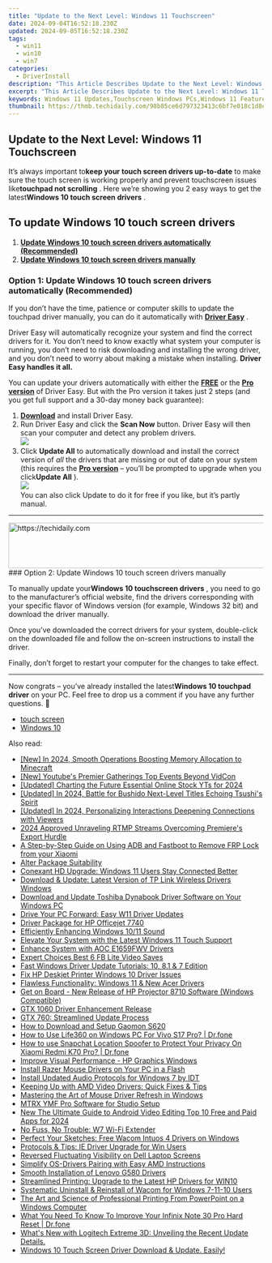 ```yaml
---
title: "Update to the Next Level: Windows 11 Touchscreen"
date: 2024-09-04T16:52:18.230Z
updated: 2024-09-05T16:52:18.230Z
tags:
  - win11
  - win10
  - win7
categories:
  - DriverInstall
description: "This Article Describes Update to the Next Level: Windows 11 Touchscreen"
excerpt: "This Article Describes Update to the Next Level: Windows 11 Touchscreen"
keywords: Windows 11 Updates,Touchscreen Windows PCs,Windows 11 Features,Windows 11 Interface,Next Generation PCs (Windows),Windows 11 Touch Integration,Upgrading to Windows 11
thumbnail: https://thmb.techidaily.com/98b85ce6d797323413c6bf7e018c1d8e6594fdbbf15afde0abd2d98dfde1d7e0.jpg
---
```


## Update to the Next Level: Windows 11 Touchscreen

 It’s always important to**keep your touch screen drivers up-to-date** to make sure the touch screen is working properly and prevent touchscreen issues like**touchpad not scrolling** . Here we’re showing you 2 easy ways to get the latest**Windows 10 touch screen drivers** .

## To update Windows 10 touch screen drivers

1. [**Update Windows 10 touch screen drivers automatically (Recommended)**](#O1)
2. [**Update Windows 10 touch screen drivers manually**](#O2)

### Option 1: Update Windows 10 touch screen drivers automatically (Recommended)

 If you don’t have the time, patience or computer skills to update the touchpad driver manually, you can do it automatically with **[Driver Easy](https://tools.techidaily.com/drivereasy/download/)**  .

 Driver Easy will automatically recognize your system and find the correct drivers for it. You don’t need to know exactly what system your computer is running, you don’t need to risk downloading and installing the wrong driver, and you don’t need to worry about making a mistake when installing. **Driver Easy handles it all.**

 You can update your drivers automatically with either the [**FREE**](https://tools.techidaily.com/drivereasy/download/) or the [**Pro version**](https://tools.techidaily.com/drivereasy/download/) of Driver Easy. But with the Pro version it takes just 2 steps (and you get full support and a 30-day money back guarantee):

1. **[Download](https://tools.techidaily.com/drivereasy/download/)**  and install Driver Easy.
2. Run Driver Easy and click the **Scan Now** button. Driver Easy will then scan your computer and detect any problem drivers.  
![](https://images.drivereasy.com/wp-content/uploads/2019/01/img_5c3dbd6f7a1bd.jpg)
3. Click **Update All** to automatically download and install the correct version of _all_  the drivers that are missing or out of date on your system (this requires the **[Pro version](https://tools.techidaily.com/drivereasy/download/)**  – you’ll be prompted to upgrade when you click**Update All** ).  
![](https://images.drivereasy.com/wp-content/uploads/2019/01/img_5c3dbd6f7a1bd.jpg)  
 You can also click Update to do it for free if you like, but it’s partly manual.

---

<!-- affiliate ads begin -->
<a href="https://imp.i357552.net/c/5597632/999558/11832" target="_top" id="999558">
  <img src="//a.impactradius-go.com/display-ad/11832-999558" border="0" alt="https://techidaily.com" width="728" height="90"/>
</a>
<img height="0" width="0" src="https://imp.i357552.net/i/5597632/999558/11832" style="position:absolute;visibility:hidden;" border="0" />
<!-- affiliate ads end -->
### Option 2: Update Windows 10 touch screen drivers manually

 To manually update your**Windows 10 touchscreen drivers** , you need to go to the manufacturer’s official  website, find the drivers corresponding with your specific flavor of Windows version (for example, Windows 32 bit) and download the driver manually.

 Once you’ve downloaded the correct drivers for your system, double-click on the downloaded file and follow the on-screen instructions to install the driver.

 Finally, don’t forget to restart your computer for the changes to take effect.

---

 Now congrats – you’ve already installed the latest**Windows 10 touchpad driver** on your PC. Feel free to drop us a comment if you have any further questions. 🙂

* [touch screen](https://store.drivereasy.com/order/cart.php?PRODS=4731822&QTY=1&AFFILIATE=108875)
* [Windows 10](https://tools.techidaily.com/drivereasy/download/)

<ins class="adsbygoogle"
     style="display:block"
     data-ad-format="autorelaxed"
     data-ad-client="ca-pub-7571918770474297"
     data-ad-slot="1223367746"></ins>



<ins class="adsbygoogle"
     style="display:block"
     data-ad-client="ca-pub-7571918770474297"
     data-ad-slot="8358498916"
     data-ad-format="auto"
     data-full-width-responsive="true"></ins>





<span class="atpl-alsoreadstyle">Also read:</span>
<div><ul>
<li><a href="https://visual-screen-recording.techidaily.com/new-in-2024-smooth-operations-boosting-memory-allocation-to-minecraft/"><u>[New] In 2024, Smooth Operations  Boosting Memory Allocation to Minecraft</u></a></li>
<li><a href="https://youtube-webster.techidaily.com/outubes-premier-gatherings-top-events-beyond-vidcon/"><u>[New] Youtube's Premier Gatherings  Top Events Beyond VidCon</u></a></li>
<li><a href="https://youtube-tips.techidaily.com/ed-charting-the-future-essential-online-stock-yts-for-2024/"><u>[Updated] Charting the Future  Essential Online Stock YTs for 2024</u></a></li>
<li><a href="https://screen-capture.techidaily.com/updated-in-2024-battle-for-bushido-next-level-titles-echoing-tsushis-spirit/"><u>[Updated] In 2024, Battle for Bushido  Next-Level Titles Echoing Tsushi's Spirit</u></a></li>
<li><a href="https://fox-friendly.techidaily.com/updated-in-2024-personalizing-interactions-deepening-connections-with-viewers/"><u>[Updated] In 2024, Personalizing Interactions  Deepening Connections with Viewers</u></a></li>
<li><a href="https://some-guidance.techidaily.com/2024-approved-unraveling-rtmp-streams-overcoming-premieres-export-hurdle/"><u>2024 Approved  Unraveling RTMP Streams  Overcoming Premiere's Export Hurdle</u></a></li>
<li><a href="https://bypass-frp.techidaily.com/a-step-by-step-guide-on-using-adb-and-fastboot-to-remove-frp-lock-from-your-xiaomi-by-drfone-android/"><u>A Step-by-Step Guide on Using ADB and Fastboot to Remove FRP Lock from your Xiaomi</u></a></li>
<li><a href="https://driver-install.techidaily.com/alter-package-suitability/"><u>Alter Package Suitability</u></a></li>
<li><a href="https://driver-install.techidaily.com/conexant-hd-upgrade-windows-11-users-stay-connected-better/"><u>Conexant HD Upgrade: Windows 11 Users Stay Connected Better</u></a></li>
<li><a href="https://driver-install.techidaily.com/download-and-update-latest-version-of-tp-link-wireless-drivers-windows/"><u>Download & Update: Latest Version of TP Link Wireless Drivers Windows</u></a></li>
<li><a href="https://driver-download.techidaily.com/download-and-update-toshiba-dynabook-driver-software-on-your-windows-pc/"><u>Download and Update Toshiba Dynabook Driver Software on Your Windows PC</u></a></li>
<li><a href="https://driver-install.techidaily.com/drive-your-pc-forward-easy-w11-driver-updates/"><u>Drive Your PC Forward: Easy W11 Driver Updates</u></a></li>
<li><a href="https://driver-install.techidaily.com/driver-package-for-hp-officejet-7740/"><u>Driver Package for HP Officejet 7740</u></a></li>
<li><a href="https://driver-install.techidaily.com/efficiently-enhancing-windows-1011-sound/"><u>Efficiently Enhancing Windows 10/11 Sound</u></a></li>
<li><a href="https://driver-install.techidaily.com/elevate-your-system-with-the-latest-windows-11-touch-support/"><u>Elevate Your System with the Latest Windows 11 Touch Support</u></a></li>
<li><a href="https://driver-install.techidaily.com/enhance-system-with-aoc-e1659fwv-drivers/"><u>Enhance System with AOC E1659FWV Drivers</u></a></li>
<li><a href="https://facebook-videos.techidaily.com/expert-choices-best-6-fb-lite-video-saves/"><u>Expert Choices  Best 6 FB Lite Video Saves</u></a></li>
<li><a href="https://driver-install.techidaily.com/fast-windows-driver-update-tutorials-10-81-and-7-edition/"><u>Fast Windows Driver Update Tutorials: 10, 8.1 & 7 Edition</u></a></li>
<li><a href="https://driver-install.techidaily.com/fix-hp-deskjet-printer-windows-10-driver-issues/"><u>Fix HP Deskjet Printer Windows 10 Driver Issues</u></a></li>
<li><a href="https://driver-install.techidaily.com/flawless-functionality-windows-11-and-new-acer-drivers/"><u>Flawless Functionality: Windows 11 & New Acer Drivers</u></a></li>
<li><a href="https://driver-install.techidaily.com/get-on-board-new-release-of-hp-projector-8710-software-windows-compatible/"><u>Get on Board - New Release of HP Projector 8710 Software (Windows Compatible)</u></a></li>
<li><a href="https://driver-install.techidaily.com/gtx-1060-driver-enhancement-release/"><u>GTX 1060 Driver Enhancement Release</u></a></li>
<li><a href="https://driver-install.techidaily.com/gtx-760-streamlined-update-process/"><u>GTX 760: Streamlined Update Process</u></a></li>
<li><a href="https://driver-install.techidaily.com/how-to-download-and-setup-gaomon-s620/"><u>How to Download and Setup Gaomon S620</u></a></li>
<li><a href="https://change-location.techidaily.com/how-to-use-life360-on-windows-pc-for-vivo-s17-pro-drfone-by-drfone-virtual-android/"><u>How to Use Life360 on Windows PC For Vivo S17 Pro? | Dr.fone</u></a></li>
<li><a href="https://fake-location.techidaily.com/how-to-use-snapchat-location-spoofer-to-protect-your-privacy-on-xiaomi-redmi-k70-pro-drfone-by-drfone-virtual-android/"><u>How to use Snapchat Location Spoofer to Protect Your Privacy On Xiaomi Redmi K70 Pro? | Dr.fone</u></a></li>
<li><a href="https://driver-install.techidaily.com/improve-visual-performance-hp-graphics-windows/"><u>Improve Visual Performance - HP Graphics Windows</u></a></li>
<li><a href="https://driver-install.techidaily.com/install-razer-mouse-drivers-on-your-pc-in-a-flash/"><u>Install Razer Mouse Drivers on Your PC in a Flash</u></a></li>
<li><a href="https://driver-install.techidaily.com/install-updated-audio-protocols-for-windows-7-by-idt/"><u>Install Updated Audio Protocols for Windows 7 by IDT</u></a></li>
<li><a href="https://driver-install.techidaily.com/keeping-up-with-amd-video-drivers-quick-fixes-and-tips/"><u>Keeping Up with AMD Video Drivers: Quick Fixes & Tips</u></a></li>
<li><a href="https://driver-install.techidaily.com/mastering-the-art-of-mouse-driver-refresh-in-windows/"><u>Mastering the Art of Mouse Driver Refresh in Windows</u></a></li>
<li><a href="https://driver-install.techidaily.com/mtrx-ymf-pro-software-for-studio-setup/"><u>MTRX YMF Pro Software for Studio Setup</u></a></li>
<li><a href="https://video-ai-editor.techidaily.com/new-the-ultimate-guide-to-android-video-editing-top-10-free-and-paid-apps-for-2024/"><u>New The Ultimate Guide to Android Video Editing Top 10 Free and Paid Apps for 2024</u></a></li>
<li><a href="https://driver-install.techidaily.com/no-fuss-no-trouble-w7-wi-fi-extender/"><u>No Fuss, No Trouble: W7 Wi-Fi Extender</u></a></li>
<li><a href="https://driver-install.techidaily.com/perfect-your-sketches-free-wacom-intuos-4-drivers-on-windows/"><u>Perfect Your Sketches: Free Wacom Intuos 4 Drivers on Windows</u></a></li>
<li><a href="https://driver-install.techidaily.com/protocols-and-tips-ie-driver-upgrade-for-win-users/"><u>Protocols & Tips: IE Driver Upgrade for Win Users</u></a></li>
<li><a href="https://graphic-issues.techidaily.com/reversed-fluctuating-visibility-on-dell-laptop-screens/"><u>Reversed Fluctuating Visibility on Dell Laptop Screens</u></a></li>
<li><a href="https://driver-install.techidaily.com/simplify-os-drivers-pairing-with-easy-amd-instructions/"><u>Simplify OS-Drivers Pairing with Easy AMD Instructions</u></a></li>
<li><a href="https://driver-install.techidaily.com/smooth-installation-of-lenovo-g580-drivers/"><u>Smooth Installation of Lenovo G580 Drivers</u></a></li>
<li><a href="https://driver-install.techidaily.com/streamlined-printing-upgrade-to-the-latest-hp-drivers-for-win10/"><u>Streamlined Printing: Upgrade to the Latest HP Drivers for WIN10</u></a></li>
<li><a href="https://driver-install.techidaily.com/systematic-uninstall-and-reinstall-of-wacom-for-windows-7-11-10-users/"><u>Systematic Uninstall & Reinstall of Wacom for Windows 7-11-10 Users</u></a></li>
<li><a href="https://windows11.techidaily.com/the-art-and-science-of-professional-printing-from-powerpoint-on-a-windows-computer/"><u>The Art and Science of Professional Printing From PowerPoint on a Windows Computer</u></a></li>
<li><a href="https://techidaily.com/what-you-need-to-know-to-improve-your-infinix-note-30-pro-hard-reset-drfone-by-drfone-reset-android-reset-android/"><u>What You Need To Know To Improve Your Infinix Note 30 Pro Hard Reset | Dr.fone</u></a></li>
<li><a href="https://hardware-updates.techidaily.com/whats-new-with-logitech-extreme-3d-unveiling-the-recent-update-details/"><u>What's New with Logitech Extreme 3D: Unveiling the Recent Update Details.</u></a></li>
<li><a href="https://driver-install.techidaily.com/1720062107305-windows-10-touch-screen-driver-download-and-update-easily/"><u>Windows 10 Touch Screen Driver Download & Update. Easily!</u></a></li>
</ul></div>
